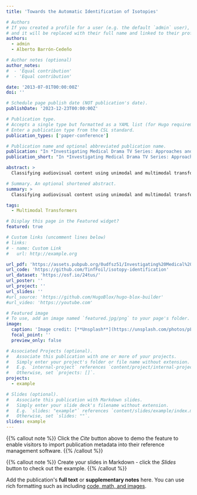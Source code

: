 ```yaml
---
title: 'Towards the Automatic Identification of Isotopies'

# Authors
# If you created a profile for a user (e.g. the default `admin` user), write the username (folder name) here
# and it will be replaced with their full name and linked to their profile.
authors:
  - admin
  - Alberto Barrón-Cedeño

# Author notes (optional)
author_notes:
#  - 'Equal contribution'
#  - 'Equal contribution'

date: '2013-07-01T00:00:00Z'
doi: ''

# Schedule page publish date (NOT publication's date).
publishDate: '2023-12-23T00:00:00Z'

# Publication type.
# Accepts a single type but formatted as a YAML list (for Hugo requirements).
# Enter a publication type from the CSL standard.
publication_types: ['paper-conference']

# Publication name and optional abbreviated publication name.
publication: "In *Investigating Medical Drama TV Series: Approaches and Perspectives. 14th Media Mutations International Conference*"
publication_short: "In *Investigating Medical Drama TV Series: Approaches and Perspectives. 14th Media Mutations International Conference*"

abstract: >
  Classifying audiovisual content using unimodal and multimodal transformer-based models. The study compares two classification strategies: a single multiclass classifier and a one-vs-the-rest approach, examining their performance in both unimodal and multimodal settings. Results show the multiclass multimodal approach achieves the best performance, with an F1 score of 0.723, outperforming the unimodal text-based one-vs-the-rest method.

# Summary. An optional shortened abstract.
summary: >
  Classifying audiovisual content using unimodal and multimodal transformer-based models. The study compares two classification strategies: a single multiclass classifier and a one-vs-the-rest approach, examining their performance in both unimodal and multimodal settings. Results show the multiclass multimodal approach achieves the best performance, with an F1 score of 0.723, outperforming the unimodal text-based one-vs-the-rest method.

tags:
  - Multimodal Transformers

# Display this page in the Featured widget?
featured: true

# Custom links (uncomment lines below)
# links:
# - name: Custom Link
#   url: http://example.org

url_pdf: 'https://assets.pubpub.org/0udfsz51/Investigating%20Medical%20Drama.%20TV%20Series%20Approaches%20and%20Perspectives-41703235697121.pdf#page=87'
url_code: 'https://github.com/TinfFoil/isotopy-identification'
url_dataset: 'https://osf.io/24tus/'
url_poster: ''
url_project: ''
url_slides: ''
#url_source: 'https://github.com/HugoBlox/hugo-blox-builder'
#url_video: 'https://youtube.com'

# Featured image
# To use, add an image named `featured.jpg/png` to your page's folder.
image:
  caption: 'Image credit: [**Unsplash**](https://unsplash.com/photos/pLCdAaMFLTE)'
  focal_point: ''
  preview_only: false

# Associated Projects (optional).
#   Associate this publication with one or more of your projects.
#   Simply enter your project's folder or file name without extension.
#   E.g. `internal-project` references `content/project/internal-project/index.md`.
#   Otherwise, set `projects: []`.
projects:
  - example

# Slides (optional).
#   Associate this publication with Markdown slides.
#   Simply enter your slide deck's filename without extension.
#   E.g. `slides: "example"` references `content/slides/example/index.md`.
#   Otherwise, set `slides: ""`.
slides: example
---
```


{{% callout note %}}
Click the _Cite_ button above to demo the feature to enable visitors to import publication metadata into their reference management software.
{{% /callout %}}

{{% callout note %}}
Create your slides in Markdown - click the _Slides_ button to check out the example.
{{% /callout %}}

Add the publication's **full text** or **supplementary notes** here. You can use rich formatting such as including [code, math, and images](https://docs.hugoblox.com/content/writing-markdown-latex/).
